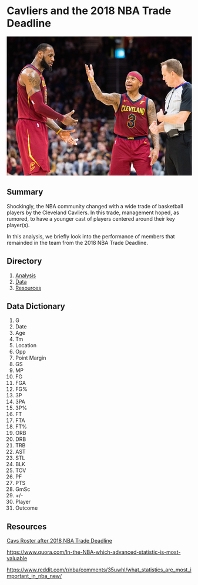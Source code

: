# Cavliers and the 2018 NBA Trade Deadline

![Cavaliers Image](Resources/Images/Cavaliers-Why.jpg)

## Summary

Shockingly, the NBA community changed with a wide trade of basketball players by the Cleveland Cavliers. In this trade, management hoped, as rumored, to have a younger cast of players centered around their key player(s). 

In this analysis, we briefly look into the performance of members that remainded in the team from the 2018 NBA Trade Deadline.

## Directory

1. [Analysis](Analysis/)
2. [Data](Data/)
3. [Resources](Resources/)

## Data Dictionary
1. G
2. Date
3. Age
4. Tm
5. Location
6. Opp
7. Point Margin
8. GS
9. MP
10. FG
11. FGA
12. FG%
13. 3P
14. 3PA
15. 3P%
16. FT
17. FTA
18. FT%
19. ORB
20. DRB
21. TRB
22. AST
23. STL
24. BLK
25. TOV
26. PF
27. PTS
28. GmSc
29. +/-
30. Player
31. Outcome

## Resources

[Cavs Roster after 2018 NBA Trade Deadline](https://www.si.com/nba/2018/02/08/cavs-roster-2018-nba-trade-deadline-lebron-james)


https://www.quora.com/In-the-NBA-which-advanced-statistic-is-most-valuable


https://www.reddit.com/r/nba/comments/35uwhl/what_statistics_are_most_important_in_nba_new/
